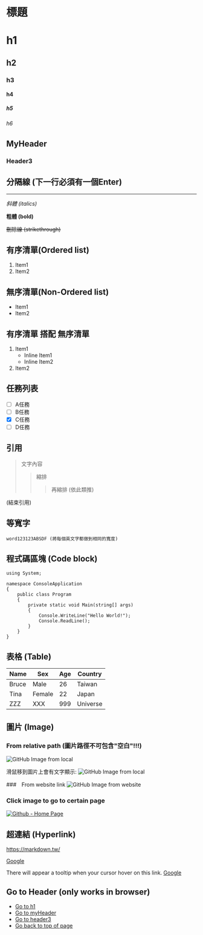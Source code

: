 # 標題

# h1

## h2

### h3

#### h4

##### h5

###### h6

## MyHeader

### Header3

## 分隔線 (下一行必須有一個Enter)

---

*斜體 (italics)*

**粗體 (bold)**

~~刪除線 (strikethrough)~~

## 有序清單(Ordered list)

1. Item1
2. Item2

## 無序清單(Non-Ordered list)

- Item1
- Item2

## 有序清單 搭配 無序清單

1. Item1
   - Inline Item1
   - Inline Item2
2. Item2

## 任務列表

- [ ] A任務
- [ ] B任務
- [x] C任務
- [ ] D任務

## 引用

> 文字內容
>> 縮排
>>> 再縮排 (依此類推)

(結束引用)

## 等寬字

`word123123ABSDF (將每個英文字都做到相同的寬度)`

## 程式碼區塊 (Code block)

```CSharp
using System;

namespace ConsoleApplication
{
    public class Program
    {
        private static void Main(string[] args)
        {
            Console.WriteLine("Hello World!");
            Console.ReadLine();
        }
    }
}
```

## 表格 (Table)

|Name|Sex|Age|Country|
|---|----|----|---|
|Bruce|Male|26|Taiwan|Unknown|
|Tina|Female|22|Japan|Remark~~~|
|ZZZ|XXX|999|Universe||

## 圖片 (Image)

### From relative path (圖片路徑不可包含"空白"!!!)

![GitHub Image from local](Images/GitHub_Icon.png)

滑鼠移到圖片上會有文字顯示:
![GitHub Image from local](Images/GitHub_Icon.png "Github")

###　From website link
![GitHub Image from website](https://i.imgur.com/XGu8q8s.png)

### Click image to go to certain page

[![Github - Home Page](https://i.imgur.com/XGu8q8s.png)](https://github.com/ "Click here to browse Github home page")

## 超連結 (Hyperlink)

<https://markdown.tw/>

[Google](http://www.google.com/)

There will appear a tooltip when your cursor hover on this link.
[Google](http://www.google.com/ "A search engine")

## Go to Header (only works in browser)

- [Go to h1](#h1)
- [Go to myHeader](#myheader)
- [Go to header3](#header3)
- [Go back to top of page](#start-of-content)
